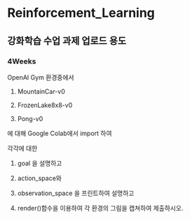 # Reinforcement_Learning

## 강화학습 수업 과제 업로드 용도

### 4Weeks
OpenAI Gym 환경중에서

1. MountainCar-v0

2. FrozenLake8x8-v0

3. Pong-v0

에 대해 Google Colab에서 import 하여

각각에 대한

1. goal 을 설명하고

2. action_space와

3. observation_space 을 프린트하여 설명하고

4. render()함수을 이용하여 각 환경의 그림을 캡쳐하여 제출하시오.
